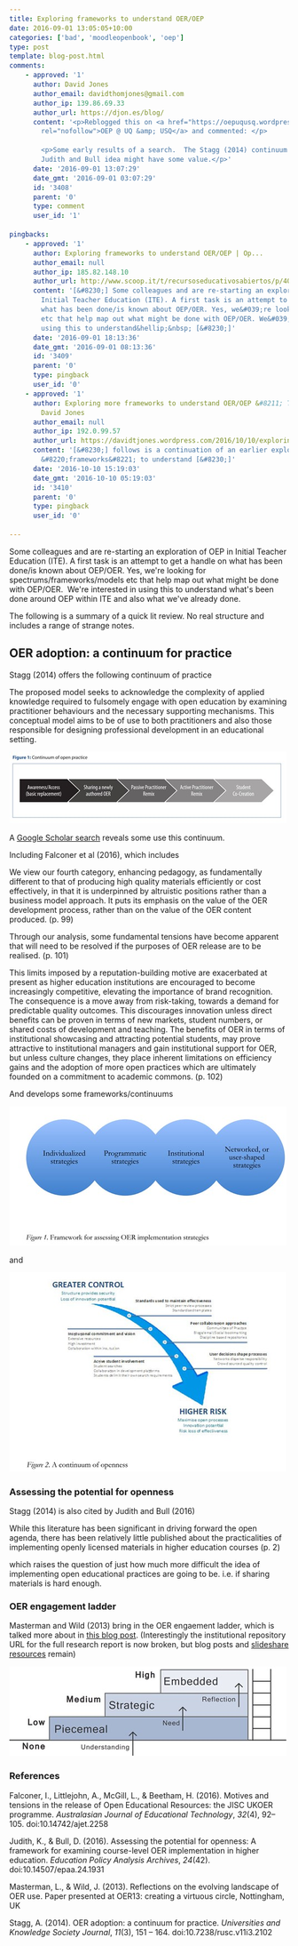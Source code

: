 ```yaml
---
title: Exploring frameworks to understand OER/OEP
date: 2016-09-01 13:05:05+10:00
categories: ['bad', 'moodleopenbook', 'oep']
type: post
template: blog-post.html
comments:
    - approved: '1'
      author: David Jones
      author_email: davidthomjones@gmail.com
      author_ip: 139.86.69.33
      author_url: https://djon.es/blog/
      content: '<p>Reblogged this on <a href="https://oepuqusq.wordpress.com/2016/09/01/exploring-frameworks-to-understand-oeroep/"
        rel="nofollow">OEP @ UQ &amp; USQ</a> and commented: </p>
    
        <p>Some early results of a search.  The Stagg (2014) continuum seems okay.  The
        Judith and Bull idea might have some value.</p>'
      date: '2016-09-01 13:07:29'
      date_gmt: '2016-09-01 03:07:29'
      id: '3408'
      parent: '0'
      type: comment
      user_id: '1'
    
pingbacks:
    - approved: '1'
      author: Exploring frameworks to understand OER/OEP | Op...
      author_email: null
      author_ip: 185.82.148.10
      author_url: http://www.scoop.it/t/recursoseducativosabiertos/p/4068470451/2016/09/01/exploring-frameworks-to-understand-oer-oep
      content: '[&#8230;] Some colleagues and are re-starting an exploration of OEP in
        Initial Teacher Education (ITE). A first task is an attempt to get a handle on
        what has been done/is known about OEP/OER. Yes, we&#039;re looking for spectrums/frameworks/models
        etc that help map out what might be done with OEP/OER. We&#039;re interested in
        using this to understand&hellip;&nbsp; [&#8230;]'
      date: '2016-09-01 18:13:36'
      date_gmt: '2016-09-01 08:13:36'
      id: '3409'
      parent: '0'
      type: pingback
      user_id: '0'
    - approved: '1'
      author: Exploring more frameworks to understand OER/OEP &#8211; The Weblog of (a)
        David Jones
      author_email: null
      author_ip: 192.0.99.57
      author_url: https://davidtjones.wordpress.com/2016/10/10/exploring-more-frameworks-to-understand-oeroep/
      content: '[&#8230;] follows is a continuation of an earlier exploration into extant
        &#8220;frameworks&#8221; to understand [&#8230;]'
      date: '2016-10-10 15:19:03'
      date_gmt: '2016-10-10 05:19:03'
      id: '3410'
      parent: '0'
      type: pingback
      user_id: '0'
    
---
```

Some colleagues and are re-starting an exploration of OEP in Initial Teacher Education (ITE). A first task is an attempt to get a handle on what has been done/is known about OEP/OER. Yes, we're looking for spectrums/frameworks/models etc that help map out what might be done with OEP/OER.  We're interested in using this to understand what's been done around OEP within ITE and also what we've already done.

The following is a summary of a quick lit review. No real structure and includes a range of strange notes.

## OER adoption: a continuum for practice

Stagg (2014) offers the following continuum of practice

The proposed model seeks to acknowledge the complexity of applied knowledge required to fulsomely engage with open education by examining practitioner behaviours and the necessary supporting mechanisms. This conceptual model aims to be of use to both practitioners and also those responsible for designing professional development in an educational setting.

[![A continuum of practice - OEP](images/29340227956_83b5c8f4e2.jpg)](https://www.flickr.com/photos/david_jones/29340227956/in/dateposted-public/ "A continuum of practice - OEP")

A [Google Scholar search](https://scholar.google.com.au/scholar?cites=11631507908739441823&as_sdt=2005&sciodt=0,5&hl=en) reveals some use this continuum.

Including Falconer et al (2016), which includes

We view our fourth category, enhancing pedagogy, as fundamentally different to that of producing high quality materials efficiently or cost effectively, in that it is underpinned by altruistic positions rather than a business model approach. It puts its emphasis on the value of the OER development process, rather than on the value of the OER content produced. (p. 99)

Through our analysis, some fundamental tensions have become apparent that will need to be resolved if the purposes of OER release are to be realised. (p. 101)

This limits imposed by a reputation-building motive are exacerbated at present as higher education institutions are encouraged to become increasingly competitive, elevating the importance of brand recognition. The consequence is a move away from risk-taking, towards a demand for predictable quality outcomes. This discourages innovation unless direct benefits can be proven in terms of new markets, student numbers, or shared costs of development and teaching. The benefits of OER in terms of institutional showcasing and attracting potential students, may prove attractive to institutional managers and gain institutional support for OER, but unless culture changes, they place inherent limitations on efficiency gains and the adoption of more open practices which are ultimately founded on a commitment to academic commons. (p. 102)

And develops some frameworks/continuums

[![Framework for assessing OER implementation strategies](images/29340523406_b0eb839c36.jpg)](https://www.flickr.com/photos/david_jones/29340523406/in/dateposted-public/ "Framework for assessing OER implementation strategies")

and

[![A continuum of openness](images/28750757664_3c2265e082.jpg)](https://www.flickr.com/photos/david_jones/28750757664/in/dateposted-public/ "A continuum of openness")

### Assessing the potential for openness

Stagg (2014) is also cited by Judith and Bull (2016)

While this literature has been significant in driving forward the open agenda, there has been relatively little published about the practicalities of implementing openly licensed materials in higher education courses (p. 2)

which raises the question of just how much more difficult the idea of implementing open educational practices are going to be. i.e. if sharing materials is hard enough.

### OER engagement ladder

Masterman and Wild (2013) bring in the OER engaement ladder, which is talked more about in [this blog post](https://askawild.wordpress.com/2012/09/17/stairways-and-ladders-as-metaphors-for-oer-engagement/). (Interestingly the institutional repository URL for the full research report is now broken, but blog posts and [slideshare resources](http://www.slideshare.net/askawild/from-expert-to-novice-oer-user-the-oer-engagement-ladder) remain)

[![OER engagement ladder](images/28753028613_a2b2ccc9fb.jpg)](https://www.flickr.com/photos/david_jones/28753028613/in/dateposted-public/ "OER engagement ladder")

### References

Falconer, I., Littlejohn, A., McGill, L., & Beetham, H. (2016). Motives and tensions in the release of Open Educational Resources: the JISC UKOER programme. _Australasian Journal of Educational Technology_, _32_(4), 92–105. doi:10.14742/ajet.2258

Judith, K., & Bull, D. (2016). Assessing the potential for openness: A framework for examining course-level OER implementation in higher education. _Education Policy Analysis Archives_, _24_(42). doi:10.14507/epaa.24.1931

Masterman, L., & Wild, J. (2013). Reflections on the evolving landscape of OER use. Paper presented at OER13: creating a virtuous circle, Nottingham, UK

Stagg, A. (2014). OER adoption: a continuum for practice. _Universities and Knowledge Society Journal_, _11_(3), 151 – 164. doi:10.7238/rusc.v11i3.2102